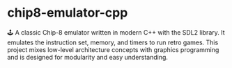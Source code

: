 # chip8-emulator-cpp
🕹️ A classic Chip-8 emulator written in modern C++ with the SDL2 library. It emulates the instruction set, memory, and timers to run retro games. This project mixes low-level architecture concepts with graphics programming and is designed for modularity and easy understanding.
